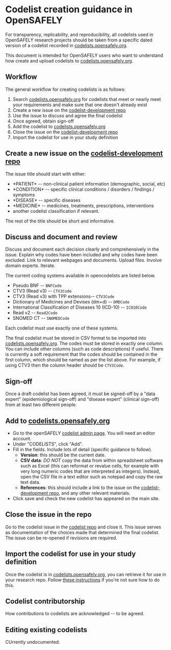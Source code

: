 # Codelist creation guidance in OpenSAFELY

For transparency, replicability, and reproducibility, all codelists used in OpenSAFELY research projects should be taken from a specific dated version of a codelist recorded in [codelists.opensafely.org](https://codelists.opensafely.org). 

This document is intended for OpenSAFELY users who want to understand how create and upload codelists to [codelists.opensafely.org](https://codelists.opensafely.org).

## Workflow

The general workflow for creating codelists is as follows:

1. Search [codelists.opensafely.org](https://codelists.opensafely.org) for codelists that meet or nearly meet your requirements and make sure that one doesn't already exist
2. Create a new issue on the [codelist-development repo](https://github.com/opensafely/codelist-development)
3. Use the issue to discuss and agree the final codelist
4. Once agreed, obtain sign-off
5. Add the codelist to [codelists.opensafely.org](https://codelists.opensafely.org)
6. Close the issue on the [codelist-development repo](https://github.com/opensafely/codelist-development)
7. Import the codelist for use in your study definition



## Create a new issue on the [codelist-development repo](https://github.com/opensafely/codelist-development)

The issue title should start with either: 

* \*PATIENT\* -- non-clinical patient information (demographic, social, etc)
* \*CONDITION\* -- specific clinical conditions / disorders / findings / symptoms
* \*DISEASE\* -- specific diseases
* \*MEDICINE\* -- medicines, treatments, prescriptions, interventions
* another codelist classification if relevant. 

<!--are these appropriate classifications? disease versus condition is a notoriously poorly-understood distinction. what about symptoms, disorders, etc. does it matter?</font>-->

The rest of the title should be short and informative. 

## Discuss and document and review

Discuss and document each decision clearly and comprehensively in the issue. Explain why codes have been included and why codes have been excluded. Link to relevant webpages and documents. Upload files. Involve domain experts. Iterate.

The current coding systems available in opencodelists are listed below. 

* Pseudo BNF -- `BNFCode`
* CTV3 (Read v3) -- `CTV3Code`
* CTV3 (Read v3) with TPP extensions-- `CTV3Code`
* Dictionary of Medicines and Devises (dm+d) -- `DMDCode`
* International Classification of Diseases 10 (ICD-10) -- `ICD10Code`
* Read v2 -- `Read2Code`
* SNOMED CT -- `SNOMEDCode`

Each codelist must use exactly one of these systems. 

The final codelist must be stored in CSV format to be imported into [codelists.opensafely.org](https://codelists.opensafely.org). The codes must be stored in exactly one column. You can include other columns (such as code descriptions) if useful. There is currently a soft requirement that the codes should be contained in the first column, which should be named as per the list above. For example, if using CTV3 then the column header should be `CTV3Code`. 

## Sign-off

Once a draft codelist has been agreed, it must be signed-off by a "data expert" (epidemiological sign-off) and "disease expert" (clinical sign-off) from at least two different people. 


## Add to [codelists.opensafely.org](https://codelists.opensafely.org)

* Go to the openSAFELY [codelist admin page](https://codelists.opensafely.org/admin). You will need an editor account.
* Under "CODELISTS", click "Add".
* Fill in the fields. Include lots of detail (specific guidance to follow).
	* **Version**: this should be the current date.
	* **CSV data**: _DO NOT_ copy the data from within spreadsheet software such as Excel (this can reformat or revalue cells, for example with very long numeric codes that are interpreted as integers). Instead, open the CSV file in a text editor such as notepad and copy the raw text data.
	* **References**: this should include a link to the issue on the [codelist-development repo](https://github.com/opensafely/codelist-development), and any other relevant materials.
* Click save and check the new codelist has appeared on the main site.

## Close the issue in the repo

Go to the codelist issue in the [codelist repo](https://github.com/opensafely/codelist-development) and close it. This issue serves as documentation of the choices made that determined the final codelist. The issue can be re-opened if revisions are required.

## Import the codelist for use in your study definition

Once the codelist is in [codelists.opensafely.org](https://codelists.opensafely.org), you can retrieve it for use in your research repo. Follow [these instructions](https://github.com/opensafely/documentation/blob/new-onboarding/Onboarding%20analysts.md#add-the-relevant-codelist-and-commit) if you're not sure how to do this.

## Codelist contributorship

How contributions to codelists are acknowledged -- to be agreed.

## Editing existing codelists

CUrrently undocumented.